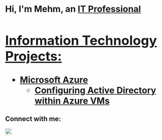 <h1>Hi, I'm Mehm, an <a href="https://linkedin.com/in/mehmedalija-hacimic">IT Professional

<h2> Information Technology Projects:</h2>


- <b>Microsoft Azure</b>
  - [Configuring Active Directory within Azure VMs](https://github.com/mehmhacimic/configure-ad)


<h2>Connect with me:</h2>

[<img align="left" alt="Josh | LinkedIn" width="22px" src="https://cdn.jsdelivr.net/npm/simple-icons@v3/icons/linkedin.svg" />][linkedin]



[linkedin]: https://linkedin.com/in/mehmedalija-hacimic
